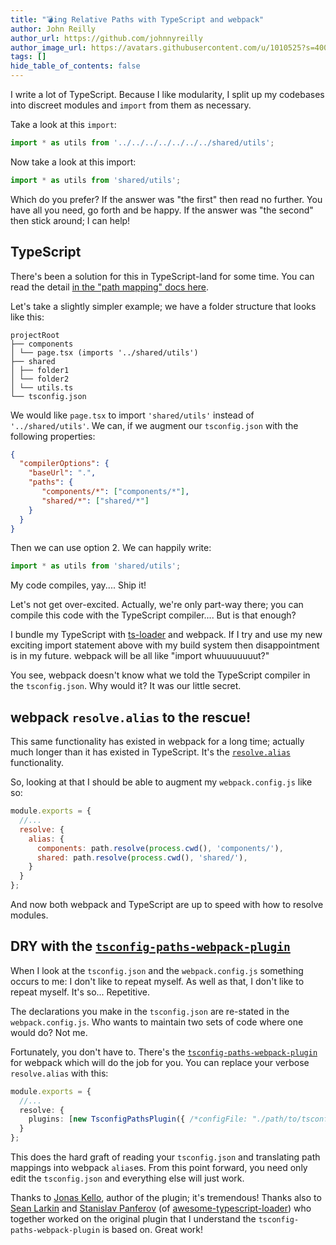 ```yaml
---
title: "💣ing Relative Paths with TypeScript and webpack"
author: John Reilly
author_url: https://github.com/johnnyreilly
author_image_url: https://avatars.githubusercontent.com/u/1010525?s=400&u=294033082cfecf8ad1645b4290e362583b33094a&v=4
tags: []
hide_table_of_contents: false
---
```

I write a lot of TypeScript. Because I like modularity, I split up my codebases into discreet modules and `import` from them as necessary.

 Take a look at this `import`:

```ts
import * as utils from '../../../../../../../shared/utils';
```

Now take a look at this import:

```ts
import * as utils from 'shared/utils';
```

Which do you prefer? If the answer was "the first" then read no further. You have all you need, go forth and be happy. If the answer was "the second" then stick around; I can help!

## TypeScript

There's been a solution for this in TypeScript-land for some time. You can read the detail [in the "path mapping" docs here](<https://www.typescriptlang.org/docs/handbook/module-resolution.html#path-mapping>).

Let's take a slightly simpler example; we have a folder structure that looks like this:

```console
projectRoot 
├── components 
│ └── page.tsx (imports '../shared/utils') 
├── shared 
│ ├── folder1 
│ └── folder2 
│ └── utils.ts 
└── tsconfig.json
```

We would like `page.tsx` to import `'shared/utils'` instead of `'../shared/utils'`. We can, if we augment our `tsconfig.json` with the following properties:

```json
{ 
  "compilerOptions": { 
    "baseUrl": ".", 
    "paths": { 
       "components/*": ["components/*"],
       "shared/*": ["shared/*"]
    }
  }
}
```

Then we can use option 2. We can happily write:

```ts
import * as utils from 'shared/utils';
```

My code compiles, yay.... Ship it!

Let's not get over-excited. Actually, we're only part-way there; you can compile this code with the TypeScript compiler.... But is that enough?

I bundle my TypeScript with [ts-loader](<https://github.com/TypeStrong/ts-loader>) and webpack. If I try and use my new exciting import statement above with my build system then disappointment is in my future. webpack will be all like "import whuuuuuuuut?"

You see, webpack doesn't know what we told the TypeScript compiler in the `tsconfig.json`. Why would it? It was our little secret.

## webpack `resolve.alias` to the rescue!

This same functionality has existed in webpack for a long time; actually much longer than it has existed in TypeScript. It's the [`resolve.alias`](<https://webpack.js.org/configuration/resolve/#resolve-alias>) functionality.

So, looking at that I should be able to augment my `webpack.config.js` like so:

```js
module.exports = {
  //...
  resolve: {
    alias: {
      components: path.resolve(process.cwd(), 'components/'),
      shared: path.resolve(process.cwd(), 'shared/'),
    }
  }
};
```

And now both webpack and TypeScript are up to speed with how to resolve modules.

## DRY with the [`tsconfig-paths-webpack-plugin`](<https://github.com/dividab/tsconfig-paths-webpack-plugin>)

When I look at the `tsconfig.json` and the `webpack.config.js` something occurs to me: I don't like to repeat myself. As well as that, I don't like to repeat myself. It's so... Repetitive.

The declarations you make in the `tsconfig.json` are re-stated in the `webpack.config.js`. Who wants to maintain two sets of code where one would do? Not me.

Fortunately, you don't have to. There's the [`tsconfig-paths-webpack-plugin`](<https://github.com/dividab/tsconfig-paths-webpack-plugin>) for webpack which will do the job for you. You can replace your verbose `resolve.alias` with this:

```ts
module.exports = {
  //...
  resolve: {
    plugins: [new TsconfigPathsPlugin({ /*configFile: "./path/to/tsconfig.json" */ })]
  }
};
```

This does the hard graft of reading your `tsconfig.json` and translating path mappings into webpack `alias`es. From this point forward, you need only edit the `tsconfig.json` and everything else will just work.

Thanks to [Jonas Kello](<https://github.com/jonaskello>), author of the plugin; it's tremendous! Thanks also to [Sean Larkin](<https://twitter.com/TheLarkInn>) and [Stanislav Panferov](<https://github.com/s-panferov>) (of [awesome-typescript-loader](<https://github.com/s-panferov/awesome-typescript-loader>)) who together worked on the original plugin that I understand the `tsconfig-paths-webpack-plugin` is based on. Great work!


